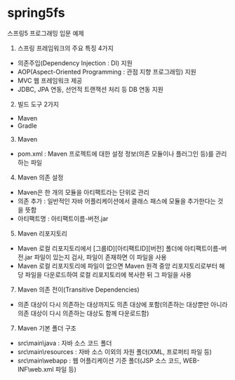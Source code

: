 # spring5fs
스프링5 프로그래밍 입문 예제

1. 스프링 프레임워크의 주요 특징 4가지
  - 의존주입(Dependency Injection : DI) 지원
  - AOP(Aspect-Oriented Programming : 관점 지향 프로그래밍) 지원
  - MVC 웹 프레임워크 제공
  - JDBC, JPA 연동, 선언적 트랜잭션 처리 등 DB 연동 지원

2. 빌드 도구 2가지
  - Maven
  - Gradle

3. Maven
  - pom.xml : Maven 프로젝트에 대한 설정 정보(의존 모듈이나 플러그인 등)를 관리하는 파일

4. Maven 의존 설정
  - Maven은 한 개의 모듈을 아티팩트라는 단위로 관리
  - 의존 추가 : 일반적인 자바 어플리케이션에서 클래스 패스에 모듈을 추가한다는 것을 뜻함
  - 아티팩트명 : 아티팩트이름-버전.jar

5. Maven 리포지토리
  - Maven 로컬 리포지토리에서 [그룹ID]\[아티팩트ID]\[버전] 폴더에 아티팩트이름-버전.jar 파일이 있는지 검사, 파일이 존재하면 이 파일을 사용
  - Maven 로컬 리포지토리에 파일이 없으면 Maven 원격 중앙 리포지토리로부터 해당 파일을 다운로드하여 로컬 리포지토리에 복사한 뒤 그 파일을 사용

7. Maven 의존 전이(Transitive Dependencies)
  - 의존 대상이 다시 의존하는 대상까지도 의존 대상에 포함(의존하는 대상뿐만 아니라 의존 대상이 다시 의존하는 대상도 함께 다운로드함)

7. Maven 기본 폴더 구조
  - src\main\java : 자바 소스 코드 폴더
  - src\main\resources : 자바 소스 이외의 자원 폴더(XML, 프로퍼티 파일 등)
  - src\main\webapp : 웹 어플리케이션 기준 폴더(JSP 소스 코드, WEB-INF\web.xml 파일 등)
